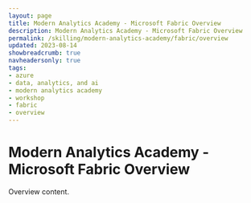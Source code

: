 ```yaml
---
layout: page
title: Modern Analytics Academy - Microsoft Fabric Overview
description: Modern Analytics Academy - Microsoft Fabric Overview
permalink: /skilling/modern-analytics-academy/fabric/overview
updated: 2023-08-14
showbreadcrumb: true
navheadersonly: true
tags:
- azure
- data, analytics, and ai
- modern analytics academy
- workshop
- fabric
- overview
---
```


# Modern Analytics Academy - Microsoft Fabric Overview

Overview content.
